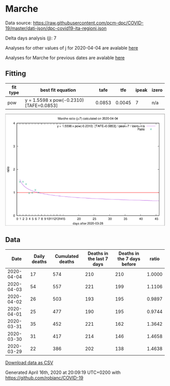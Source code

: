 # Marche

Data source: https://raw.githubusercontent.com/pcm-dpc/COVID-19/master/dati-json/dpc-covid19-ita-regioni.json

Delta days analysis (j): 7

Analyses for other values of j for 2020-04-04 are avalable [here](../2020-04-04/README.md)

Analyses for Marche for previous dates are avalable [here](../README.md)

## Fitting 
|fit type|best fit equation|tafe|tfe|ipeak|izero|
|-------|-----|--------|------|---|---|
|pow|y = 1.5598 x pow(-0.2310)  [TAFE=0.0853]|0.0853|0.0045|7|n/a|

![Plot](COVID-19_marche_j7_2020-04-04.png)

## Data
|Date|Daily deaths|Cumulated deaths|Deaths in the last 7 days|Deaths in the 7 days before|ratio|
|----|----------|-----------|-------|--------------------|-----|
|2020-04-04|17|574|210|210|1.0000|
|2020-04-03|54|557|221|199|1.1106|
|2020-04-02|26|503|193|195|0.9897|
|2020-04-01|25|477|190|195|0.9744|
|2020-03-31|35|452|221|162|1.3642|
|2020-03-30|31|417|214|146|1.4658|
|2020-03-29|22|386|202|138|1.4638|

[Download data as CSV](COVID-19_marche_j7_2020-04-04.csv)

Generated April 16th, 2020 at 20:09:19 UTC+0200 with https://github.com/robianc/COVID-19

